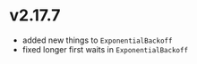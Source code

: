 # v2.17.7

* added new things to `ExponentialBackoff`
* fixed longer first waits in `ExponentialBackoff`
